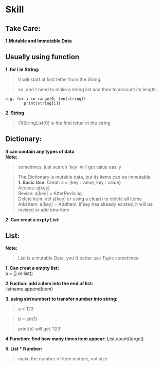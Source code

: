 # Skill  

## Take Care:
**1.Mutable and Immutable Data**

## Usually using function  
**1. for i in String:**    
>It will start at first letter from the String.
  
>so ,don`t need to make a string list and then to account its length.
  
    e.g. for i in range(0, len(string))
            print(string[i])
**2. String**
>(1)StringList[0] is the first letter in the string

## Dictionary:    
**It can contain any types of data**  
**Note:**  
>sometimes, just search 'key' will get value easily    
    
>The Dictionary is mutable data, but its items can be immutable.  
**1. Bacic Use:**
    Creat: a = {key : value, key : value}    
    Access: a[key]    
    Revise: a[key] = AfterRevising    
    Delete item: del a[key] or using a.clear() to delete all items    
    Add item: a[key] = AddItem, if key has already existed, it will be revised or add new item

**2. Can creat a expty List:**
    

## List:

**Note:**
>List is a mutable Data, you`d better use Tuple sometimes.

**1. Can creat a empty list:**  
    a = [] or list()
  

**2.Fuction: add a item into the end of list:**  
    listname.append(item)  
  
  
**3. using str(number) to transfer number into string:**
>a = 123  
    
>b = str(1)  
    
>print(b) will get '123'   

**4.Function: find how many times item appear:**
    List.count(target)   

**5. List * Number:**
>make the number of item mutiple, not size










